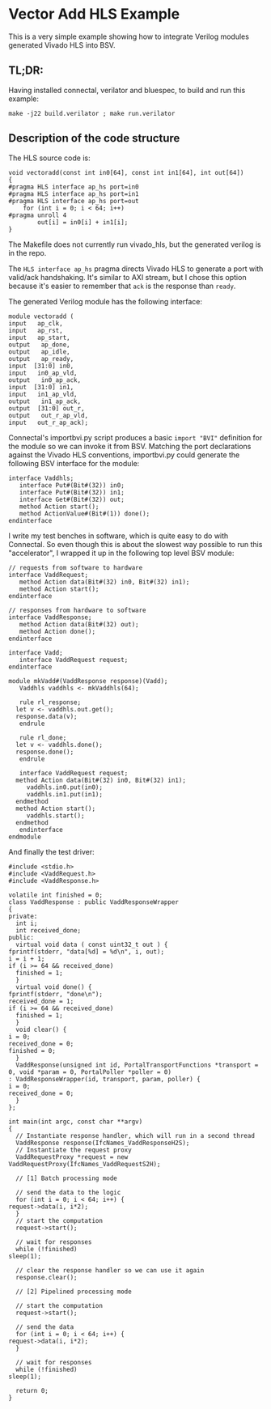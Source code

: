 # Vector Add HLS Example

This is a very simple example showing how to integrate Verilog modules
generated Vivado HLS into BSV.

## TL;DR:

Having installed connectal, verilator and bluespec, to build and run this example:

    make -j22 build.verilator ; make run.verilator

## Description of the code structure

The HLS source code is:

    void vectoradd(const int in0[64], const int in1[64], int out[64])
    {
    #pragma HLS interface ap_hs port=in0
    #pragma HLS interface ap_hs port=in1
    #pragma HLS interface ap_hs port=out
	    for (int i = 0; i < 64; i++)
    #pragma unroll 4
		    out[i] = in0[i] + in1[i];
    }

The Makefile does not currently run vivado_hls, but the generated
verilog is in the repo.

The `HLS interface ap_hs` pragma directs Vivado HLS to generate a port
with valid/ack handshaking. It's similar to AXI stream, but I chose
this option because it's easier to remember that `ack` is the response
than `ready`.

The generated Verilog module has the following interface:

    module vectoradd (
	input   ap_clk,
	input   ap_rst,
	input   ap_start,
	output   ap_done,
	output   ap_idle,
	output   ap_ready,
	input  [31:0] in0,
	input   in0_ap_vld,
	output   in0_ap_ack,
	input  [31:0] in1,
	input   in1_ap_vld,
	output   in1_ap_ack,
	output  [31:0] out_r,
	output   out_r_ap_vld,
	input   out_r_ap_ack);

Connectal's importbvi.py script produces a basic `import "BVI"`
definition for the module so we can invoke it from BSV. Matching the
port declarations against the Vivado HLS conventions, importbvi.py
could generate the following BSV interface for the module:

    interface Vaddhls;
       interface Put#(Bit#(32)) in0;
       interface Put#(Bit#(32)) in1;
       interface Get#(Bit#(32)) out;
       method Action start();
       method ActionValue#(Bit#(1)) done();
    endinterface

I write my test benches in software, which is quite easy to do with
Connectal. So even though this is about the slowest way possible to
run this "accelerator", I wrapped it up in the following top level BSV
module:

    // requests from software to hardware
    interface VaddRequest;
       method Action data(Bit#(32) in0, Bit#(32) in1);
       method Action start();
    endinterface

    // responses from hardware to software
    interface VaddResponse;
       method Action data(Bit#(32) out);
       method Action done();
    endinterface

    interface Vadd;
       interface VaddRequest request;
    endinterface

    module mkVadd#(VaddResponse response)(Vadd);
       Vaddhls vaddhls <- mkVaddhls(64);

       rule rl_response;
	  let v <- vaddhls.out.get();
	  response.data(v);
       endrule

       rule rl_done;
	  let v <- vaddhls.done();
	  response.done();
       endrule

       interface VaddRequest request;
	  method Action data(Bit#(32) in0, Bit#(32) in1);
	     vaddhls.in0.put(in0);
	     vaddhls.in1.put(in1);
	  endmethod
	  method Action start();
	     vaddhls.start();
	  endmethod
       endinterface
    endmodule

And finally the test driver:

    #include <stdio.h>
    #include <VaddRequest.h>
    #include <VaddResponse.h>

    volatile int finished = 0;
    class VaddResponse : public VaddResponseWrapper
    {
    private:
      int i;
      int received_done;
    public:
      virtual void data ( const uint32_t out ) {
	fprintf(stderr, "data[%d] = %d\n", i, out);
	i = i + 1;
	if (i >= 64 && received_done)
	  finished = 1;
      }
      virtual void done() {
	fprintf(stderr, "done\n");
	received_done = 1;
	if (i >= 64 && received_done)
	  finished = 1;
      }
      void clear() {
	i = 0;
	received_done = 0;
	finished = 0;
      }
      VaddResponse(unsigned int id, PortalTransportFunctions *transport = 0, void *param = 0, PortalPoller *poller = 0)
	: VaddResponseWrapper(id, transport, param, poller) {
	i = 0;
	received_done = 0;
      }
    };

    int main(int argc, const char **argv)
    {
      // Instantiate response handler, which will run in a second thread
      VaddResponse response(IfcNames_VaddResponseH2S);
      // Instantiate the request proxy
      VaddRequestProxy *request = new VaddRequestProxy(IfcNames_VaddRequestS2H);

      // [1] Batch processing mode

      // send the data to the logic
      for (int i = 0; i < 64; i++) {
	request->data(i, i*2);
      }
      // start the computation
      request->start();

      // wait for responses
      while (!finished)
	sleep(1);

      // clear the response handler so we can use it again
      response.clear();

      // [2] Pipelined processing mode

      // start the computation
      request->start();

      // send the data
      for (int i = 0; i < 64; i++) {
	request->data(i, i*2);
      }

      // wait for responses
      while (!finished)
	sleep(1);

      return 0;
    }

